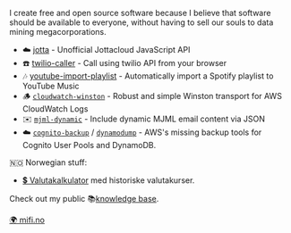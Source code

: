 I create free and open source software because I believe that software should be available to everyone, without having to sell our souls to data mining megacorporations.

- ☁️ [jotta](https://github.com/mifi/jotta) - Unofficial Jottacloud JavaScript API
- ☎️ [twilio-caller](https://github.com/mifi/twilio-caller) - Call using twilio API from your browser
- 🎶 [youtube-import-playlist](https://github.com/mifi/youtube-import-playlist) - Automatically import a Spotify playlist to YouTube Music
- 🪵 [`cloudwatch-winston`](https://github.com/mifi/cloudwatch-winston) - Robust and simple Winston transport for AWS CloudWatch Logs
- ✉️ [`mjml-dynamic`](https://github.com/mifi/mjml-dynamic) - Include dynamic MJML email content via JSON
- ☁️ [`cognito-backup`](https://github.com/mifi/cognito-backup) / [`dynamodump`](https://github.com/mifi/dynamodump) - AWS's missing backup tools for Cognito User Pools and DynamoDB.

🇳🇴 Norwegian stuff:
- [💲 Valutakalkulator](https://mifi.no/tools/currency-calc/) med historiske valutakurser.

Check out my public 📚[knowledge base](https://mifi.no/docs/).

[🌍 mifi.no](https://mifi.no/)
